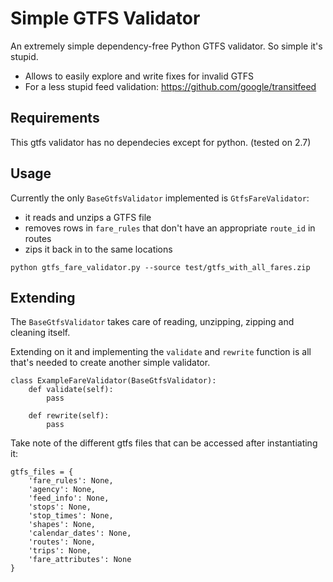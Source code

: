 # Simple GTFS Validator

An extremely simple dependency-free Python GTFS validator. So simple it's stupid.

- Allows to easily explore and write fixes for invalid GTFS
- For a less stupid feed validation: https://github.com/google/transitfeed

## Requirements

This gtfs validator has no dependecies except for python. (tested on 2.7)

## Usage

Currently the only `BaseGtfsValidator` implemented is `GtfsFareValidator`:

- it reads and unzips a GTFS file
- removes rows in `fare_rules` that don't have an appropriate `route_id` in routes
- zips it back in to the same locations


```
python gtfs_fare_validator.py --source test/gtfs_with_all_fares.zip
```

## Extending

The `BaseGtfsValidator` takes care of reading, unzipping, zipping and cleaning itself.

Extending on it and implementing the `validate` and `rewrite` function is all that's needed to create another simple validator.

```
class ExampleFareValidator(BaseGtfsValidator):
    def validate(self):
        pass

    def rewrite(self):
        pass
```

Take note of the different gtfs files that can be accessed after instantiating it:

```
gtfs_files = {
    'fare_rules': None,
    'agency': None,
    'feed_info': None,
    'stops': None,
    'stop_times': None,
    'shapes': None,
    'calendar_dates': None,
    'routes': None,
    'trips': None,
    'fare_attributes': None
}
```
